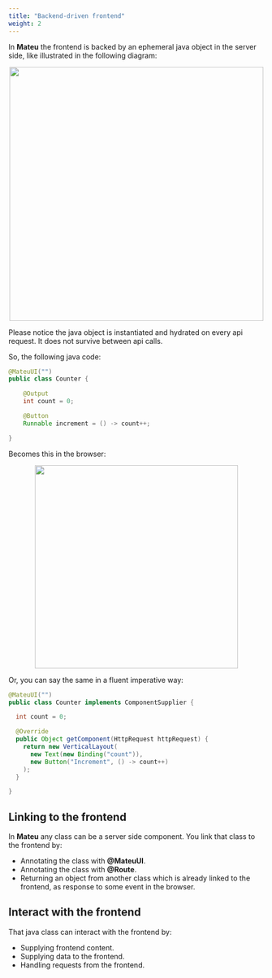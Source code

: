 ```yaml
---
title: "Backend-driven frontend"
weight: 2
---
```


In **Mateu** the frontend is backed by an ephemeral java object in the server side, like illustrated in the following diagram:

<p align="center"><img src="../../../images/arch-overall-4.svg" width="500"/></p>

Please notice the java object is instantiated and hydrated on every api request. It does not survive between api calls. 

So, the following java code:

```java
@MateuUI("")
public class Counter {

    @Output
    int count = 0;

    @Button
    Runnable increment = () -> count++;

}
```

Becomes this in the browser:

<p align="center"><img src="../../../images/counter.png" width="400"/></p>

Or, you can say the same in a fluent imperative way:

```java
@MateuUI("")
public class Counter implements ComponentSupplier {

  int count = 0;

  @Override
  public Object getComponent(HttpRequest httpRequest) {
    return new VerticalLayout(
      new Text(new Binding("count")),
      new Button("Increment", () -> count++)
    );
  }

}
```

## Linking to the frontend

In **Mateu** any class can be a server side component. You link that class to the frontend by:

- Annotating the class with **@MateuUI**.
- Annotating the class with **@Route**.
- Returning an object from another class which is already linked to the frontend, as response to some event in the browser.

## Interact with the frontend

That java class can interact with the frontend by:

- Supplying frontend content.
- Supplying data to the frontend.
- Handling requests from the frontend.

